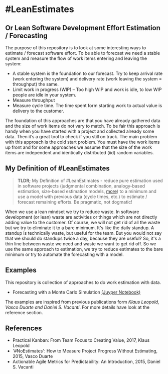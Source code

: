 # #LeanEstimates
## Or Lean Software Development Effort Estimation / Forecasting 
The purpose of this repository is to look at some interesting ways to estimate / forecast software effort. To be able to forecast we need a stable system and measure the flow of work items entering and leaving the system:
 
- A stable system is the foundation to our forecast. Try to keep arrival rate (work entering the system) and delivery rate (work leaving the system = throughput) the same.
- Limit work in progress (WIP) – Too high WIP and work is idle, to low WIP people are idle in your system.
- Measure throughput
- Measure cycle time. The time spent form starting work to actual value is delivery to the customer.

The foundation of this approaches are that you have already gathered data and the size of work items do not vary to match.  To be fair this approach is handy when you have started with a project and collected already some data. Then it’s a great tool to check if you still on track. The main problem with this approach is the cold start problem. You must have the work items up front and for some approaches we assume that the size of the work items are independent and identically distributed (iid) random variables.


## My Definition of #LeanEstimates

> __TLDR;__ My Definition of #LeanEstimates - reduce pure estimation used in software projects (judgmental combination, analogy-based estimation, size-based estimation models, [more]( https://en.wikipedia.org/wiki/Software_development_effort_estimation)) to a minimum and use a model with previous data (cycle times, etc.) to estimate / forecast remaining efforts. 
>Be pragmatic, not dogmatic! 

When we use a lean mindset we try to reduce waste. In software development (or lean) waste are activities or things which are not directly adding value to the customer. Of course, we will not get rid of all the waste but we try to eliminate it to a bare minimum.  It's like the daily standup. A standup is technically waste, but useful for the team. But you would not say that we should do standups twice a day, because they are useful? So, it's a thin line between waste we need and waste we want to get rid off.  So we use the same approach to estimation, we try to reduce estimates to the bare minimum or try to automate the forecasting with a model.


## Examples
This repository is collection of approaches to do work estimation with data.
- Forecasting with a Monte Carlo Simulation [(Juyper Notebook)](notebooks/forecasting_with_monte_carlo.ipynb)

The examples are inspired from previous publications form _Klaus Leopold, Vasco Duarte and Daniel S. Vacanti_. For more details have look at the reference section.

## References

- Practical Kanban: From Team Focus to Creating Value, 2017, Klaus Leopold
- '#NoEstimates': How to Measure Project Progress Without Estimating, 2015, Vasco Duarte
- Actionable Agile Metrics for Predictability: An Introduction, 2015, Daniel S. Vacanti


